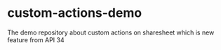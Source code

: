 # custom-actions-demo
The demo repository about custom actions on sharesheet which is new feature from API 34

